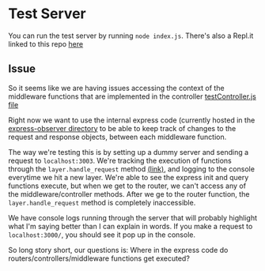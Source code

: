 # Test Server
You can run the test server by running ```node index.js```. There's also a Repl.it linked to this repo [here]()

## Issue 

So it seems like we are having issues accessing the context of the middleware functions that are implemented in the controller [testController.js file](https://github.com/ashleypean/test-server/blob/main/controllers/testController.js)

Right now we want to use the internal express code (currently hosted in the [express-observer directory](https://github.com/ashleypean/test-server/tree/main/express-observer) to be able to keep track of changes to the request and response objects, between each middleware function. 

The way we're testing this is by setting up a dummy server and sending a request to  ```localhost:3003```. We're tracking the execution of functions through the ```layer.handle_request``` method [(link)](https://github.com/ashleypean/test-server/blob/main/express-observer/lib/router/layer.js#L88), and logging to the console everytime we hit a new layer. We're able to see the express init and query functions execute, but when we get to the router, we can't access any of the middleware/controller methods. After we ge to the router function, the ```layer.handle_request``` method is completely inaccessible.  

We have console logs running through the server that will probably highlight what I'm saying better than I can explain in words. If you make a request to ```localhost:3000/```, you should see it pop up in the console.

So long story short, our questions is: Where in the express code do routers/controllers/middleware functions get executed?

